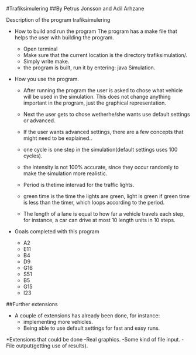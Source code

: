 #Trafiksimulering
##By Petrus Jonsson and Adil Arhzane

Description of the program trafiksimulering

* How to build and run the program
The program has a make file that helps the user with building the program.
    - Open terminal
    - Make sure that the current location is the directory trafiksimulation/.
    - Simply write make.
    - the program is built, run it by entering: java Simulation.

* How you use the program.
    - After running the program the user is asked to chose what vehicle will be used in the simulation.
This does not change anything important in the program, just the graphical representation.
     - Next the user gets to chose wetherhe/she wants use default settings or advanced.
     - If the user wants advanced settings, there are a few concepts that might need to be explained..

     - one cycle is one step in the simulation(default settings uses 100 cycles).
     - the intensity is not 100% accurate, since they occur randomly to  make the simulation more realistic.
     - Period is thetime intervad for the traffic lights.
     - green time is the time the lights are green, light is green if green time is less than the timer, which loops according to the period.
     - The length of a lane is equal to how far a vehicle travels each step, for instance, a car can drive at most 10 length units in 10 steps.
     
* Goals completed with this program
  - A2
  - E11
  - B4
  - D9
  - G16
  - S51
  - B5
  - G15
  - I23

##Further extensions
* A couple of extensions has already been done, for instance:
  - implementing more vehicles.
  - Being able to use default settings for fast and easy runs.

*Extensions that could be done
-Real graphics.
-Some kind of file input.
-File output(getting use of results).